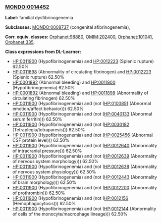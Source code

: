 
### [MONDO:0014452](http://purl.obolibrary.org/obo/MONDO_0014452)
**Label:** familial dysfibrinogenemia

**Subclasses:** [MONDO:0008737](http://purl.obolibrary.org/obo/MONDO_0008737) (congenital afibrinogenemia), 

**Corr. equiv. classes:** [Orphanet:98880](http://www.orpha.net/ORDO/Orphanet_98880), [OMIM:202400](http://purl.obolibrary.org/obo/OMIM_202400), [Orphanet:101041](http://www.orpha.net/ORDO/Orphanet_101041), [Orphanet:335](http://www.orpha.net/ORDO/Orphanet_335), 

**Class expressions from DL-Learner:**

- [HP:0011900](http://purl.obolibrary.org/obo/HP_0011900) (Hypofibrinogenemia) and [HP:0012223](http://purl.obolibrary.org/obo/HP_0012223) (Splenic rupture) 62.50%
- [HP:0011898](http://purl.obolibrary.org/obo/HP_0011898) (Abnormality of circulating fibrinogen) and [HP:0012223](http://purl.obolibrary.org/obo/HP_0012223) (Splenic rupture) 62.50%
- [HP:0001892](http://purl.obolibrary.org/obo/HP_0001892) (Abnormal bleeding) and [HP:0011900](http://purl.obolibrary.org/obo/HP_0011900) (Hypofibrinogenemia) 62.50%
- [HP:0001892](http://purl.obolibrary.org/obo/HP_0001892) (Abnormal bleeding) and [HP:0011898](http://purl.obolibrary.org/obo/HP_0011898) (Abnormality of circulating fibrinogen) 62.50%
- [HP:0011900](http://purl.obolibrary.org/obo/HP_0011900) (Hypofibrinogenemia) and (not ([HP:0100851](http://purl.obolibrary.org/obo/HP_0100851) (Abnormal emotion/affect behavior))) 62.50%
- [HP:0011900](http://purl.obolibrary.org/obo/HP_0011900) (Hypofibrinogenemia) and (not ([HP:0040133](http://purl.obolibrary.org/obo/HP_0040133) (Abnormal serum ferritin))) 62.50%
- [HP:0011900](http://purl.obolibrary.org/obo/HP_0011900) (Hypofibrinogenemia) and (not ([HP:0030182](http://purl.obolibrary.org/obo/HP_0030182) (Tetraplegia/tetraparesis))) 62.50%
- [HP:0011900](http://purl.obolibrary.org/obo/HP_0011900) (Hypofibrinogenemia) and (not ([HP:0025456](http://purl.obolibrary.org/obo/HP_0025456) (Abnormal CSF protein level))) 62.50%
- [HP:0011900](http://purl.obolibrary.org/obo/HP_0011900) (Hypofibrinogenemia) and (not ([HP:0012640](http://purl.obolibrary.org/obo/HP_0012640) (Abnormality of intracranial pressure))) 62.50%
- [HP:0011900](http://purl.obolibrary.org/obo/HP_0011900) (Hypofibrinogenemia) and (not ([HP:0012639](http://purl.obolibrary.org/obo/HP_0012639) (Abnormality of nervous system morphology))) 62.50%
- [HP:0011900](http://purl.obolibrary.org/obo/HP_0011900) (Hypofibrinogenemia) and (not ([HP:0012638](http://purl.obolibrary.org/obo/HP_0012638) (Abnormality of nervous system physiology))) 62.50%
- [HP:0011900](http://purl.obolibrary.org/obo/HP_0011900) (Hypofibrinogenemia) and (not ([HP:0012443](http://purl.obolibrary.org/obo/HP_0012443) (Abnormality of brain morphology))) 62.50%
- [HP:0011900](http://purl.obolibrary.org/obo/HP_0011900) (Hypofibrinogenemia) and (not ([HP:0012200](http://purl.obolibrary.org/obo/HP_0012200) (Abnormality of prothrombin))) 62.50%
- [HP:0011900](http://purl.obolibrary.org/obo/HP_0011900) (Hypofibrinogenemia) and (not ([HP:0012156](http://purl.obolibrary.org/obo/HP_0012156) (Hemophagocytosis))) 62.50%
- [HP:0011900](http://purl.obolibrary.org/obo/HP_0011900) (Hypofibrinogenemia) and (not ([HP:0012144](http://purl.obolibrary.org/obo/HP_0012144) (Abnormality of cells of the monocyte/macrophage lineage))) 62.50%


